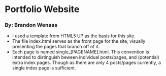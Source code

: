 # Portfolio Website #
### By: Brandon Wenaas ###
- I used a template from HTML5 UP as the basis for this site. 
- The file index.html serves as the front page for the site, visually presenting the pages that branch off of it.
- Each page is named single_[PAGENAME].html. This convention is intended to distinguish beween individual posts/pages, and (potential) extra index pages. Though as there are only 4 posts/pages currently, a single index page is sufficient.
